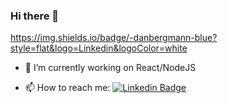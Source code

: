### Hi there 👋

https://img.shields.io/badge/-danbergmann-blue?style=flat&logo=Linkedin&logoColor=white

- 🔭 I’m currently working on React/NodeJS
<!-- - 🌱 I’m currently learning Kotlin / Elixir -->
- 📫 How to reach me: [![Linkedin Badge](https://img.shields.io/badge/-danbergmann-blue?style=flat&logo=Linkedin&logoColor=white)](https://www.linkedin.com/in/danbergmann)

<!--
**brgmnn/brgmnn** is a ✨ _special_ ✨ repository because its `README.md` (this file) appears on your GitHub profile.

Here are some ideas to get you started:

- 🔭 I’m currently working on ...
- 🌱 I’m currently learning ...
- 👯 I’m looking to collaborate on ...
- 🤔 I’m looking for help with ...
- 💬 Ask me about ...
- 📫 How to reach me: ...
- 😄 Pronouns: ...
- ⚡ Fun fact: ...
-->
